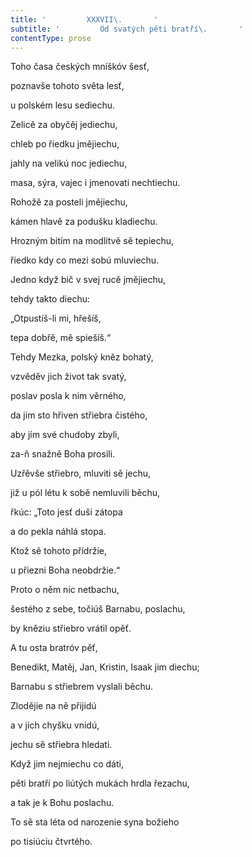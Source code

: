 ```yaml
---
title: '         XXXVII\.       '
subtitle: '         Od svatých pěti bratří\.       '
contentType: prose
---
```


<section>

Toho časa českých mníškóv šesť,

poznavše tohoto světa lesť,

u polském lesu sediechu.

Zelicě za obyčěj jediechu,

chleb po řiedku jmějiechu,

jahly na velikú noc jediechu,

masa, sýra, vajec i jmenovati nechtiechu.

Rohožě za posteli jmějiechu,

kámen hlavě za podušku kladiechu.

Hrozným bitím na modlitvě sě tepiechu,

řiedko kdy co mezi sobú mluviechu.

Jedno když bič v svej rucě jmějiechu,

tehdy takto diechu:

„Otpustíš-li mi, hřešíš,

tepa dobřě, mě spiešíš.“

Tehdy Mezka, polský kněz bohatý,

vzvěděv jich život tak svatý,

poslav posla k nim věrného,

da jim sto hřiven střiebra čistého,

aby jím své chudoby zbyli,

za-ň snažně Boha prosili.

Uzřěvše střiebro, mluviti sě jechu,

již u pól létu k sobě nemluvili běchu,

řkúc: „Toto jesť duši zátopa

a do pekla náhlá stopa.

Ktož sě tohoto přídržie,

u přiezni Boha neobdržie.“

Proto o něm nic netbachu,

šestého z sebe, točiúš Barnabu, poslachu,

by kněziu střiebro vrátil opěť.

A tu osta bratróv pěť,

Benedikt, Matěj, Jan, Kristin, Isaak jim diechu;

Barnabu s střiebrem vyslali běchu.

Zlodějie na ně přijidú

a v jich chyšku vnidú,

jechu sě střiebra hledati.

Když jim nejmiechu co dáti,

pěti bratří po liútých mukách hrdla řezachu,

a tak je k Bohu poslachu.

To sě sta léta od narozenie syna božieho

po tisiúciu čtvrtého.

</section>

